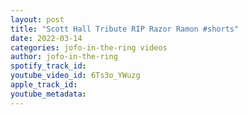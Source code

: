 ```yaml
---
layout: post
title: "Scott Hall Tribute RIP Razor Ramon #shorts"
date: 2022-03-14
categories: jofo-in-the-ring videos
author: jofo-in-the-ring
spotify_track_id: 
youtube_video_id: 6Ts3o_YWuzg
apple_track_id: 
youtube_metadata: 
---
```

